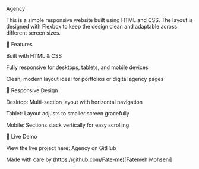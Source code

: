 Agency

This is a simple responsive website built using HTML and CSS. 
The layout is designed with Flexbox to keep the design clean and adaptable across different screen sizes.


🎯 Features

Built with HTML & CSS 

Fully responsive for desktops, tablets, and mobile devices

Clean, modern layout ideal for portfolios or digital agency pages


📱 Responsive Design

Desktop: Multi-section layout with horizontal navigation

Tablet: Layout adjusts to smaller screen gracefully

Mobile: Sections stack vertically for easy scrolling


🔗 Live Demo

View the live project here:
Agency on GitHub

Made with care by (https://github.com/Fate-me)[Fatemeh Mohseni]
